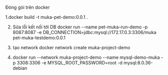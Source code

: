 Đóng gói trên docker

1.docker build -t muka-pet-demo:0.0.1 . 

2. Sửa lỗi kết nối tới DB
   docker run --name pet-muka-run-demo -p 8087:8087 -e DB_CONNECTION=jdbc:mysql://172.17.0.3:3306/muka pet-muka-testdemo:0.0.1 

3. tạo network
   docker network create muka-project-demo
4. docker run --network muka-project-demo --name mysql-demo-muka -p 3308:3306 -e MYSQL_ROOT_PASSWORD=root -d mysql:8.0.36-debian
